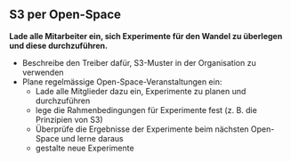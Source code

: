 ## S3 per Open-Space

**Lade alle Mitarbeiter ein, sich Experimente für den Wandel zu überlegen und diese durchzuführen.**

- Beschreibe den Treiber dafür, S3-Muster in der Organisation zu verwenden
- Plane regelmässige Open-Space-Veranstaltungen ein: 
    - Lade alle Mitglieder dazu ein, Experimente zu planen und durchzuführen
    - lege die Rahmenbedingungen für Experimente fest (z. B. die Prinzipien von S3)
    - Überprüfe die Ergebnisse der Experimente beim nächsten Open-Space und lerne daraus
    - gestalte neue Experimente